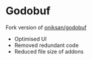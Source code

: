 # Godobuf

Fork version of [oniksan/godobuf](https://github.com/oniksan/godobuf)

- Optimised UI
- Removed redundant code
- Reduced file size of addons
